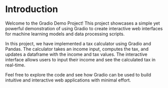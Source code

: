 # Introduction

Welcome to the Gradio Demo Project! This project showcases a simple yet powerful demonstration of using Gradio to create interactive web interfaces for machine learning models and data processing scripts. 

In this project, we have implemented a tax calculator using Gradio and Pandas. The calculator takes an income input, computes the tax, and updates a dataframe with the income and tax values. The interactive interface allows users to input their income and see the calculated tax in real-time.

Feel free to explore the code and see how Gradio can be used to build intuitive and interactive web applications with minimal effort.
